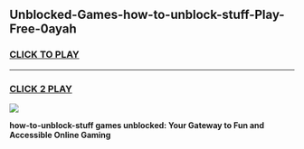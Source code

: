 
## Unblocked-Games-how-to-unblock-stuff-Play-Free-0ayah
<h3>
<a href="https://premium76.site?title=how-to-unblock-stuff&ref=20M">CLICK TO PLAY</a></h3>
<hr>

<h3>
<a href="https://premium76.site?title=how-to-unblock-stuff&ref=20M">CLICK 2 PLAY</a>
  
</h3>

<a href="https://premium76.site?title=how-to-unblock-stuff&ref=19M"><img src="https://clearcache.store/games.png"></a>


**how-to-unblock-stuff games unblocked: Your Gateway to Fun and Accessible Online Gaming**
